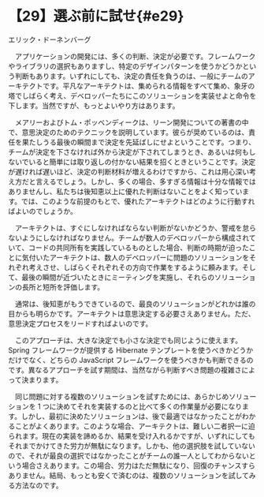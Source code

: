 # 【29】選ぶ前に試せ{#e29}

<div class="author">エリック・ドーネンバーグ</div>

　アプリケーションの開発には、多くの判断、決定が必要です。フレームワークやライブラリの選択もありますし、特定のデザインパターンを使うかどうかという判断もあります。いずれにしても、決定の責任を負うのは、一般にチームのアーキテクトです。平凡なアーキテクトは、集められる情報をすべて集め、象牙の塔でしばらく考え、デベロッパーたちにこのソリューションを実装せよと命令を下します。当然ですが、もっとよいやり方はあります。

　メアリーおよびトム・ポッベンディークは、リーン開発についての著書の中で、意思決定のためのテクニックを説明しています。彼らが奨めているのは、責任を果たしうる最後の瞬間まで決定を先延ばしにせよということです。つまり、チームが決定を下さなければ外から決定が下されてしまうとき、あるいは何もしないでいると簡単には取り返しの付かない結果を招くときということです。決定が遅ければ遅いほど、決定の判断材料が増えるわけですから、これは用心深い考え方だと言えるでしょう。しかし、多くの場合、多すぎる情報は十分な情報ではありませんし、私たちは後知恵以上に優れた判断はないことをよく知っています。では、このような前提のもとで、優れたアーキテクトはどのように行動すればよいのでしょうか。

　アーキテクトは、すぐにしなければならない判断がないかどうか、警戒を怠らないようにしなければなりません。チームが数人のデベロッパーから構成されていて、コードの共同所有を実践しているものとした場合、判断の時期が迫ったことに気付いたアーキテクトは、数人のデベロッパーに問題のソリューションをそれぞれ考えさせ、しばらくそれぞれその方向で作業をするように頼みます。そして、最後の瞬間が近づいたときにミーティングを実施し、それらのソリューションの長所と短所を評価します。

　通常は、後知恵がもうできているので、最良のソリューションがどれかは誰の目からも明らかです。アーキテクトは意思決定する必要さえありません。ただ、意思決定プロセスをリードすればよいのです。

　このアプローチは、大きな決定でも小さな決定でも同じように使えます。Spring フレームワークが提供する Hibernate テンプレートを使うべきかどうかだけでなく、どちらの JavaScript フレームワークを使うべきかも判断できるのです。異なるアプローチを試す期間は、当然ながら判断すべき問題の複雑さによって決まります。

　同じ問題に対する複数のソリューションを試すためには、あらかじめソリューションを 1 つに決めてそれを実装するのと比べて多くの作業量が必要になります。しかし、最初に決めたソリューションは、後で最適ではなかったことがわかることがよくあります。このような場合、アーキテクトは、難しい二者択一に迫られます。現在の実装を諦めるか、結果を受け入れるかですが、いずれにしてもそれまでかけてきた労力が無駄になります。しかも、他の選択肢を試していないので、それが最良の選択ではなかったことがチームの誰一人としてわからないという場合さえあります。この場合、労力はただ無駄になり、回復のチャンスすらありません。結局、もっとも安くで済むのは、複数のソリューションを試してみる方法なのです。
